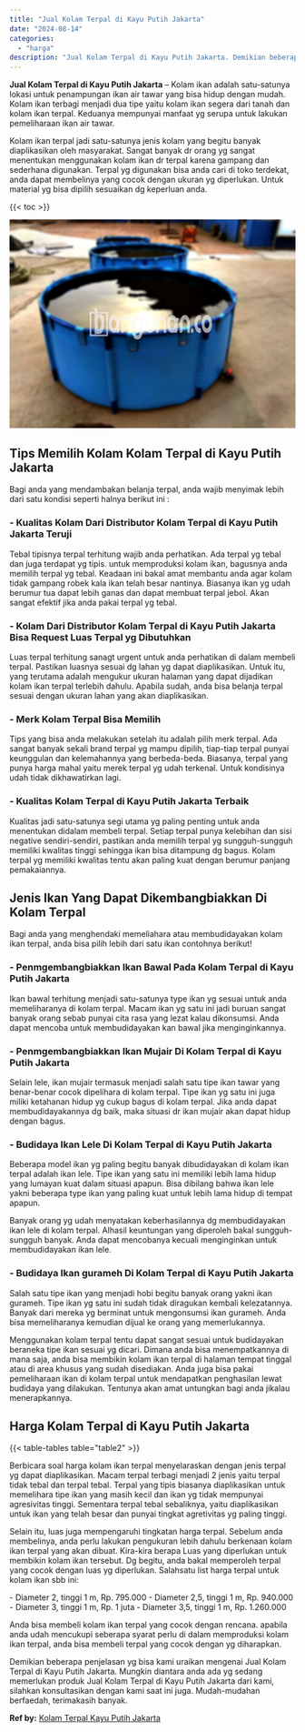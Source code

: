 ```yaml
---
title: "Jual Kolam Terpal di Kayu Putih Jakarta"
date: "2024-08-14"
categories: 
  - "harga"
description: "Jual Kolam Terpal di Kayu Putih Jakarta. Demikian beberapa penjelasan yg bisa kami uraikan mengenai Jual Kolam Terpal di Kayu Putih Jakarta. Mungkin diantara..."
---
```


**Jual Kolam Terpal di Kayu Putih Jakarta** – Kolam ikan adalah satu-satunya lokasi untuk penampungan ikan air tawar yang bisa hidup dengan mudah. Kolam ikan terbagi menjadi dua tipe yaitu kolam ikan segera dari tanah dan kolam ikan terpal. Keduanya mempunyai manfaat yg serupa untuk lakukan pemeliharaan ikan air tawar.

Kolam ikan terpal jadi satu-satunya jenis kolam yang begitu banyak diaplikasikan oleh masyarakat. Sangat banyak dr orang yg sangat menentukan menggunakan kolam ikan dr terpal karena gampang dan sederhana digunakan. Terpal yg digunakan bisa anda cari di toko terdekat, anda dapat membelinya yang cocok dengan ukuran yg diperlukan. Untuk material yg bisa dipilih sesuaikan dg keperluan anda.

{{< toc >}}

![Jual Kolam Terpal di Kayu Putih Jakarta](/images/jual-kolam-terpal-18.png)

## Tips Memilih Kolam Kolam Terpal di Kayu Putih Jakarta

Bagi anda yang mendambakan belanja terpal, anda wajib menyimak lebih dari satu kondisi seperti halnya berikut ini :

### \- Kualitas Kolam Dari Distributor Kolam Terpal di Kayu Putih Jakarta Teruji

Tebal tipisnya terpal terhitung wajib anda perhatikan. Ada terpal yg tebal dan juga terdapat yg tipis. untuk memproduksi kolam ikan, bagusnya anda memilih terpal yg tebal. Keadaan ini bakal amat membantu anda agar kolam tidak gampang robek kala ikan telah besar nantinya. Biasanya ikan yg udah berumur tua dapat lebih ganas dan dapat membuat terpal jebol. Akan sangat efektif jika anda pakai terpal yg tebal.

### \- Kolam Dari Distributor Kolam Terpal di Kayu Putih Jakarta Bisa Request Luas Terpal yg Dibutuhkan

Luas terpal terhitung sanagt urgent untuk anda perhatikan di dalam membeli terpal. Pastikan luasnya sesuai dg lahan yg dapat diaplikasikan. Untuk itu, yang terutama adalah mengukur ukuran halaman yang dapat dijadikan kolam ikan terpal terlebih dahulu. Apabila sudah, anda bisa belanja terpal sesuai dengan ukuran lahan yang akan diaplikasikan.

### \- Merk Kolam Terpal Bisa Memilih

Tips yang bisa anda melakukan setelah itu adalah pilih merk terpal. Ada sangat banyak sekali brand terpal yg mampu dipilih, tiap-tiap terpal punyai keunggulan dan kelemahannya yang berbeda-beda. Biasanya, terpal yang punya harga mahal yaitu merek terpal yg udah terkenal. Untuk kondisinya udah tidak dikhawatirkan lagi.

### \- Kualitas Kolam Terpal di Kayu Putih Jakarta Terbaik

Kualitas jadi satu-satunya segi utama yg paling penting untuk anda menentukan didalam membeli terpal. Setiap terpal punya kelebihan dan sisi negative sendiri-sendiri, pastikan anda memilih terpal yg sungguh-sungguh memiliki kwalitas tinggi sehingga ikan bisa ditampung dg bagus. Kolam terpal yg memiliki kwalitas tentu akan paling kuat dengan berumur panjang pemakaiannya.

## Jenis Ikan Yang Dapat Dikembangbiakkan Di Kolam Terpal

Bagi anda yang menghendaki memeliahara atau membudidayakan kolam ikan terpal, anda bisa pilih lebih dari satu ikan contohnya berikut!

### \- Penmgembangbiakkan Ikan Bawal Pada Kolam Terpal di Kayu Putih Jakarta

Ikan bawal terhitung menjadi satu-satunya type ikan yg sesuai untuk anda memeliharanya di kolam terpal. Macam ikan yg satu ini jadi buruan sangat banyak orang sebab punyai cita rasa yang lezat kalau dikonsumsi. Anda dapat mencoba untuk membudidayakan kan bawal jika menginginkannya.

### \- Penmgembangbiakkan Ikan Mujair Di Kolam Terpal di Kayu Putih Jakarta

Selain lele, ikan mujair termasuk menjadi salah satu tipe ikan tawar yang benar-benar cocok dipelihara di kolam terpal. Tipe ikan yg satu ini juga miliki ketahanan hidup yg cukup bagus di kolam terpal. Jika anda dapat membudidayakannya dg baik, maka situasi dr ikan mujair akan dapat hidup dengan bagus.

### \- Budidaya Ikan Lele Di Kolam Terpal di Kayu Putih Jakarta

Beberapa model ikan yg paling begitu banyak dibudidayakan di kolam ikan terpal adalah ikan lele. Tipe ikan yang satu ini memiliki lebih lama hidup yang lumayan kuat dalam situasi apapun. Bisa dibilang bahwa ikan lele yakni beberapa type ikan yang paling kuat untuk lebih lama hidup di tempat apapun.

Banyak orang yg udah menyatakan keberhasilannya dg membudidayakan ikan lele di kolam terpal. Alhasil keuntungan yang diperoleh bakal sungguh-sungguh banyak. Anda dapat mencobanya kecuali menginginkan untuk membudidayakan ikan lele.

### \- Budidaya Ikan gurameh Di Kolam Terpal di Kayu Putih Jakarta

Salah satu tipe ikan yang menjadi hobi begitu banyak orang yakni ikan gurameh. Tipe ikan yg satu ini sudah tidak diragukan kembali kelezatannya. Banyak dari mereka yg berminat untuk mengonsumsi ikan gurameh. Anda bisa memeliharanya kemudian dijual ke orang yang memerlukannya.

Menggunakan kolam terpal tentu dapat sangat sesuai untuk budidayakan beraneka tipe ikan sesuai yg dicari. Dimana anda bisa menempatkannya di mana saja, anda bisa membikin kolam ikan terpal di halaman tempat tinggal atau di area khusus yang sudah disediakan. Anda juga bisa pakai pemeliharaan ikan di kolam terpal untuk mendapatkan penghasilan lewat budidaya yang dilakukan. Tentunya akan amat untungkan bagi anda jikalau menerapkannya.

## Harga Kolam Terpal di Kayu Putih Jakarta

{{< table-tables table="table2" >}}

Berbicara soal harga kolam ikan terpal menyelaraskan dengan jenis terpal yg dapat diaplikasikan. Macam terpal terbagi menjadi 2 jenis yaitu terpal tidak tebal dan terpal tebal. Terpal yang tipis biasanya diaplikasikan untuk memelihara tipe ikan yang masih kecil dan ikan yg tidak mempunyai agresivitas tinggi. Sementara terpal tebal sebaliknya, yaitu diaplikasikan untuk ikan yang telah besar dan punyai tingkat agretivitas yg paling tinggi.

Selain itu, luas juga mempengaruhi tingkatan harga terpal. Sebelum anda membelinya, anda perlu lakukan pengukuran lebih dahulu berkenaan kolam ikan terpal yang akan dibuat. Kira-kira berapa Luas yang diperlukan untuk membikin kolam ikan tersebut. Dg begitu, anda bakal memperoleh terpal yang cocok dengan luas yg diperlukan. Salahsatu list harga terpal untuk kolam ikan sbb ini:

\- Diameter 2, tinggi 1 m, Rp. 795.000 - Diameter 2,5, tinggi 1 m, Rp. 940.000 - Diameter 3, tinggi 1 m, Rp. 1 juta - Diameter 3,5, tinggi 1 m, Rp. 1.260.000

Anda bisa membeli kolam ikan terpal yang cocok dengan rencana. apabila anda udah mencukupi seberapa syarat perlu di dalam memproduksi kolam ikan terpal, anda bisa membeli terpal yang cocok dengan yg diharapkan.

Demikian beberapa penjelasan yg bisa kami uraikan mengenai Jual Kolam Terpal di Kayu Putih Jakarta. Mungkin diantara anda ada yg sedang memerlukan produk Jual Kolam Terpal di Kayu Putih Jakarta dari kami, silahkan konsultasikan dengan kami saat ini juga. Mudah-mudahan berfaedah, terimakasih banyak.

**Ref by:** [Kolam Terpal Kayu Putih Jakarta](https://id.wikipedia.org/wiki/Kolam)
